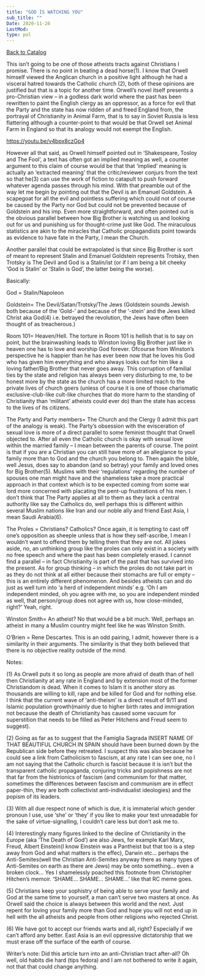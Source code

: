 ```yaml
---
title: "GOD IS WATCHING YOU"
sub_title: ""
Date: 2020-11-26
LastMod:
type: pol
---
```


[Back to Catalog](/)

This isn’t going to be one of those atheists tracts against Christians I promise. There is no point in beating a dead horse(1). I know that Orwell himself viewed the Anglican church in a positive light although he had a visceral hatred towards the Catholic church (2), both of these opinions are justified but that is a topic for another time. Orwell’s novel itself presents a pro-Christian view – in a godless dark world where the past has been rewritten to paint the English clergy as an oppressor, as a force for evil that the Party and the state has now ridden of and freed England from, the portrayal of Christianity in Animal Farm, that is to say in Soviet Russia is less flattering although a counter-point to that would be that Orwell set Animal Farm in England so that its analogy would not exempt the English.

https://youtu.be/v4bpx8czGp4

However all that said, as Orwell himself pointed out in ‘Shakespeare, Tosloy and The Fool’, a text has often got an implied meaning as well, a counter argument to this claim of course would be that that ‘implied’ meaning is actually an ‘extracted meaning’ that the critic/reviewer conjurs from the text so that he(3) can use the work of fiction to catapult to push forward whatever agenda passes through his mind. With that preamble out of the way let me begin by pointing out that the Devil is an Emanuel Goldstein. A scapegoat for all the evil and pointless suffering which could not of course be caused by the Party nor God but could not be prevented because of Goldstein and his imp. Even more straightforward, and often pointed out is the obvious parallel between how Big Brother is watching us and looking out for us and punishing us for thought-crime just like God. The miraculous statistics are akin to the miracles that Catholic propagandists point towards as evidence to have fate in the Party, I mean the Church.

Another parallel that could be extrapolated is that since Big Brother is sort of meant to represent Stalin and Emanuel Goldstein represents Trotsky, then Trotsky is The Devil and God is a Stalin/ist (or if I am being a bit cheeky ‘God is Stalin’ or ‘Stalin is God’, the latter being the worse).

Basically:

God = Stalin/Napoleon

Goldstein= The Devil/Satan/Trotsky/The Jews (Goldstein sounds Jewish both because of the ‘Gold-’ and because of the ‘-stein’ and the Jews killed Christ aka God(4) i.e. betrayed the revolution, the Jews have often been thought of as treacherous.)

Room 101= Heaven/Hell. The torture in Room 101 is hellish that is to say on point, but the brainwashing leads to Winston loving Big Brother just like in heaven one has to love and worship God forever. Ofcourse from Winston’s perspective he is happier than he has ever been now that he loves his God who has given him everything and who always looks out for him like a loving father/Big Brother that never goes away. This corruption of familial ties by the state and religion has always been very disturbing to me, to be honest more by the state as the church has a more limited reach to the private lives of church goers (unless of course it is one of those charismatic exclusive-club-like cult-like churches that do more harm to the standing of Christianity than ‘militant’ atheists could ever do) than the state has access to the lives of its citizens.

The Party and Party members= The Church and the Clergy (I admit this part of the analogy is weak). The Party’s obsession with the evisceration of sexual love is more of a direct parallel to some feminist thought that Orwell objected to. After all even the Catholic church is okay with sexual love within the married family – I mean between the parents of course. The point is that if you are a Christian you can still have more of an allegiance to your family more than to God and the church you belong to. Then again the bible, well Jesus, does say to abandon (and so betray) your family and loved ones for Big Brother(5). Muslims with their ‘regulations’ regarding the number of spouses one man might have and the shameless take a more practical approach in that context which is to be expected coming from some war lord more concerned with placating the pent-up frustrations of his men. I don’t think that The Party applies at all to them as they lack a central authority like say the Catholics do, well perhaps this is different within several Muslim nations like Iran and our noble ally and friend East Asia, I mean Saudi Arabia(6).

The Proles = Christians? Catholics? Once again, it is tempting to cast off one’s opposition as sheeple unless that is how they self-ascribe, I mean I wouldn’t want to offend them by telling them that they are not. All jokes aside, no, an unthinking group like the proles can only exist in a society with no free speech and where the past has been completely erased. I cannot find a parallel – in fact Christianity is part of the past that has survived into the present. As for group thinking – in which the proles do not take part in as they do not think at all either because their stomachs are full or empty – this is an entirely different phenomenon. And besides atheists can and do just as well turn into ‘a herd of independent minds’ e.g. ‘Oh I am independent minded, oh you agree with me, so you are independent minded as well, that person/group does not agree with us, how close-minded, right?’ Yeah, right.

Winston Smith= An atheist? No that would be a bit much. Well, perhaps an atheist in many a Muslim country might feel like he was Winston Smith.

O’Brien = Rene Descartes. This is an odd pairing, I admit, however there is a similarity in their arguments. The similarity is that they both believed that there is no objective reality outside of the mind.

Notes:

(1) As Orwell puts it so long as people are more afraid of death than of hell then Christianity at any rate in England and by extension most of the former Christiandom is dead. When it comes to Islam it is another story as thousands are willing to kill, rape and be killed for God and for nothing else. I think that the current wave of ‘anti-theism’ is a direct result of 9/11 and Islamic population growth(mainly due to higher birth rates and immigration not because the death of Christianity has caused some vacuum for superstition that needs to be filled as Peter Hitchens and Freud seem to suggest).

(2) Going as far as to suggest that the Famiglia Sagrada INSERT NAME OF THAT BEAUTIFUL CHURCH IN SPAIN should have been burned down by the Republican side before they retreated. I suspect this was also because he could see a link from Catholicism to fascism, at any rate I can see one, no I am not saying that the Catholic church is fascist because it is isn’t but the transparent catholic propaganda, conjuring tricks and popishness are not that far from the histrionics of fascism (and communism for that matter, sometimes the differences between fascism and communism are in effect paper-thin, they are both collectivist anti-individualist ideologies) and the popism of its leaders.

(3) With all due respect none of which is due, it is immaterial which gender pronoun I use, use ‘she’ or ‘they’ if you like to make your text unreadable for the sake of virtue-signalling, I couldn’t care less but don’t ask me to.

(4) Interestingly many figures linked to the decline of Christianity in the Europe (aka ‘The Death of God’) are also Jews, for example Karl Marx, Freud, Albert Einstein(I know Einstein was a Pantheist but that too is a step away from God and what matters is the effec), Darwin etc… perhaps the Anti-Semites(well the Christian Anti-Semites anyway there as many types of Anti-Semites on earth as there are Jews) may be onto something… even a broken clock… Yes I shamelessly poached this footnote from Christopher Hitchen’s memoir. ‘SHAME… SHAME… SHAME…’ like that RC meme goes.

(5) Christians keep your sophistry of being able to serve your family and God at the same time to yourself, a man can’t serve two masters at once. As Orwell said the choice is always between this world and the next. Just repent for loving your family more than God and hope you will not end up in hell with the all atheists and people from other religions who rejected Christ.

(6) We have got to accept our friends warts and all, right? Especially if we can’t afford any better. East Asia is an evil oppressive dictatorship that we must erase off the surface of the earth of course.

Writer’s note: Did this article turn into an anti-Christian tract after-all? Oh well, old habits die hard (tips fedora) and I am not bothered to write it again, not that that could change anything.

